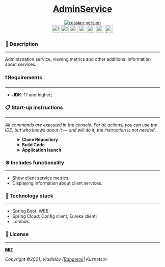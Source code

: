 <!--suppress HtmlDeprecatedAttribute -->
<div align="center">
    <h1>
        <a href="https://ninjaenterprise.github.io/AdminService/">AdminService</a>
    </h1>
</div>

<div align="center">
    <a href="https://github.com/NinjaEnterprise/AdminService/blob/master/docs/translations/README_RU.md">
        <img alt="russian-version" src="https://raw.githubusercontent.com/NinjaEnterprise/AdminService/master/assets/languages/russian.png"/>
    </a>
</div>

<div align="center">
    <img src="https://img.shields.io/github/last-commit/NinjaEnterprise/AdminService" height="25" alt="last-commit" />
    <img src="https://wakatime.com/badge/github/NinjaEnterprise/AdminService.svg" height="25" alt="time-with-code" />
    <img src="https://tokei.rs/b1/github/NinjaEnterprise/AdminService?category=code" height="25" alt="code-lines" />
    <img src="https://sonarcloud.io/api/project_badges/measure?project=NinjaEnterprise_AdminService&metric=bugs" height="25" alt="sonar-cloud-bugs" />
    <img src="https://github.com/NinjaEnterprise/AdminService/actions/workflows/check-style.yml/badge.svg" height="25" alt="checking-style" />
    <img src="https://github.com/NinjaEnterprise/AdminService/actions/workflows/sonar.yml/badge.svg" height="25" alt="checking-sonar" />
    <img src="https://github.com/NinjaEnterprise/AdminService/actions/workflows/building.yml/badge.svg" height="25" alt="build" />
</div>

### 📖 Description
___

Administration service, viewing metrics and other additional information about services.

### ❗ Requirements
___

* **JDK**: 17 and higher;

### 📋 Start-up instructions
___

*All commands are executed in the console. For all actions, you can use the IDE, but who knows about it — and
will do it, the instruction is not needed.*
<details style="margin-left: 40px">	
   <summary><b>Clone Repository</b></summary>

   <ol>
      <li>Create a folder: <code>mkdir GitProjects</code> (the folder name can be anything, but you will need to 
      continue to use only it);</li>
      <li>Go to the folder: <code>cd GitProjects</code>;</li>
      <li>Cloning a repository: <code>git clone https://github.com/NinjaEnterprise/AdminService.git</code>;</li>
      <li>Go to the folder: <code>cd AdminService</code>.</li>
      <li>Complete.</li>
   </ol>
</details>

<details style="margin-left: 40px">	
   <summary><b>Build Code</b></summary>

   <i>After cloning the repository — we should already be in the project folder.</i> We execute the command:
   <code>mvn clean install</code>.
</details>

<details style="margin-left: 40px">	
   <summary><b>Application launch</b></summary>

   After building the application, execute the command: <code>mvn spring-boot:run</code>. <b>Default port: 8777</b>.
</details>

### ⚙ Includes functionality
___

- Show client service metrics;
- Displaying information about client services.

### 🔨 Technology stack
___

- Spring Boot: WEB;
- Spring Cloud: Config client, Eureka client;
- Lombok.

### 🎫 License
___

**[MIT](https://github.com/NinjaEnterprise/ConfigurationService/blob/master/LICENSE)**

_Copyright ©2021, Vladislav [[Bangerok]](https://github.com/Bangerok) Kuznetsov_